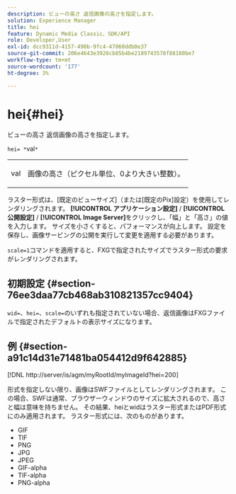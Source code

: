 ```yaml
---
description: ビューの高さ 返信画像の高さを指定します。
solution: Experience Manager
title: hei
feature: Dynamic Media Classic、SDK/API
role: Developer,User
exl-id: dcc9311d-4157-490b-9fc4-47060ddb0e37
source-git-commit: 206e4643e3926cb85b4be2189743578f88180be7
workflow-type: tm+mt
source-wordcount: '177'
ht-degree: 3%

---
```


# hei{#hei}

ビューの高さ 返信画像の高さを指定します。

`hei= *`val`*`

<table id="simpletable_627E67D201744588815325F3C55F76A5"> 
 <tr class="strow"> 
  <td class="stentry"> <p><span class="codeph"> <span class="varname"> val</span></span> </p> </td> 
  <td class="stentry"> <p>画像の高さ（ピクセル単位、0より大きい整数）。 </p></td> 
 </tr> 
</table>

ラスター形式は、[既定のビューサイズ]（または[既定のPix]設定）を使用してレンダリングされます。 **[!UICONTROL アプリケーション設定]** / **[!UICONTROL 公開設定]** / **[!UICONTROL Image Server]**&#x200B;をクリックし、「幅」と「高さ」の値を入力します。 サイズを小さくすると、パフォーマンスが向上します。 設定を保存し、画像サービングの公開を実行して変更を適用する必要があります。

`scale=1`コマンドを適用すると、FXGで指定されたサイズでラスター形式の要求がレンダリングされます。

## 初期設定 {#section-76ee3daa77cb468ab310821357cc9404}

`wid=`、`hei=`、`scale=`のいずれも指定されていない場合、返信画像はFXGファイルで指定されたデフォルトの表示サイズになります。

## 例 {#section-a91c14d31e71481ba054412d9f642885}

[!DNL http://server/is/agm/myRootId/myImageId?hei=200]

形式を指定しない限り、画像はSWFファイルとしてレンダリングされます。 この場合、SWFは通常、ブラウザーウィンドウのサイズに拡大されるので、高さと幅は意味を持ちません。 その結果、heiとwidはラスター形式またはPDF形式にのみ適用されます。 ラスター形式には、次のものがあります。

* GIF
* TIF
* PNG
* JPG
* JPEG
* GIF-alpha
* TIF-alpha
* PNG-alpha

